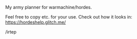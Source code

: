 My army planner for warmachine/hordes.

Feel free to copy etc. for your use.
Check out how it looks in: https://hordeshelp.glitch.me/

/irtep 
